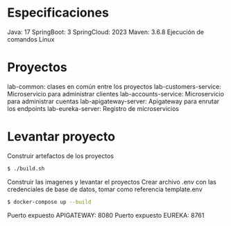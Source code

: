 # Especificaciones
Java: 17
SpringBoot: 3
SpringCloud: 2023
Maven: 3.6.8
Ejecución de comandos Linux 

# Proyectos
lab-common: clases en común entre los proyectos
lab-customers-service: Microservicio para administrar clientes
lab-accounts-service: Microservicio para administrar cuentas
lab-apigateway-server: Apigateway para enrutar los endpoints
lab-eureka-server: Registro de microservicios

# Levantar proyecto

Construir artefactos de los proyectos

```sh
$ ./build.sh
```

Construir las imagenes y levantar el proyectos
Crear archivo .env con las credenciales de base de datos, tomar como referencia template.env
```sh
$ docker-compose up --build
```

Puerto expuesto APIGATEWAY: 8080
Puerto expuesto EUREKA: 8761
